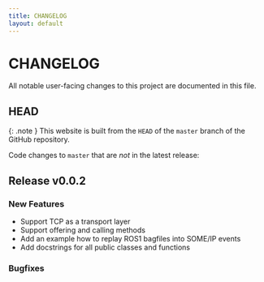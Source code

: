 ```yaml
---
title: CHANGELOG
layout: default
---
```


# CHANGELOG

All notable user-facing changes to this project are documented in this file.

<!--
{: .highlight }
The project underwent a major maintenance shift in March 2022.
-->

## HEAD

{: .note }
This website is built from the `HEAD` of the `master` branch of the GitHub repository.

Code changes to `master` that are *not* in the latest release:

## Release v0.0.2
### New Features

- Support TCP as a transport layer
- Support offering and calling methods
- Add an example how to replay ROS1 bagfiles into SOME/IP events
- Add docstrings for all public classes and functions

### Bugfixes
